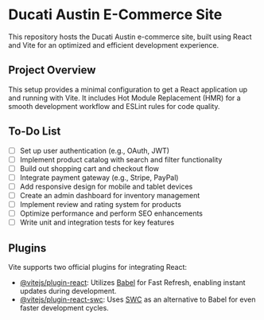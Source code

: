# Ducati Austin E-Commerce Site

This repository hosts the Ducati Austin e-commerce site, built using React and Vite for an optimized and efficient development experience.

## Project Overview

This setup provides a minimal configuration to get a React application up and running with Vite. It includes Hot Module Replacement (HMR) for a smooth development workflow and ESLint rules for code quality.

## To-Do List

- [ ] Set up user authentication (e.g., OAuth, JWT)
- [ ] Implement product catalog with search and filter functionality
- [ ] Build out shopping cart and checkout flow
- [ ] Integrate payment gateway (e.g., Stripe, PayPal)
- [ ] Add responsive design for mobile and tablet devices
- [ ] Create an admin dashboard for inventory management
- [ ] Implement review and rating system for products
- [ ] Optimize performance and perform SEO enhancements
- [ ] Write unit and integration tests for key features

## Plugins

Vite supports two official plugins for integrating React:

- [@vitejs/plugin-react](https://github.com/vitejs/vite-plugin-react/blob/main/packages/plugin-react/README.md): Utilizes [Babel](https://babeljs.io/) for Fast Refresh, enabling instant updates during development.
- [@vitejs/plugin-react-swc](https://github.com/vitejs/vite-plugin-react-swc): Uses [SWC](https://swc.rs/) as an alternative to Babel for even faster development cycles.
